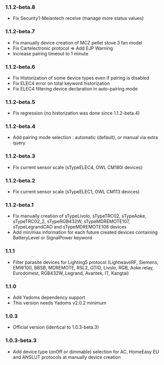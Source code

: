 ### 1.1.2-beta.8
* Fix Security1-Meiantech receive (manage more status values)

### 1.1.2-beta.7
* Fix manually device creation of MCZ pellet stove 3 fan model 
* Fix Cartelectronic protocol => Add EJP Warning
* Increase pairing timeout to 1 minute

### 1.1.2-beta.6
* Fix Historization of some device types even if pairing is disabled
* Fix ELEC4 error on total keyword historization
* Fix ELEC4 filtering device declaration in auto-pairing mode

### 1.1.2-beta.5
* Fix regression (no historization was done since 1.1.2-beta.4)

### 1.1.2-beta.4
* Add pairing mode selection : automatic (default), or manual via extra query

### 1.1.2-beta.3
* Fix current sensor scale (sTypeELEC4, OWL CM180i devices)

### 1.1.2-beta.2
* Fix current sensor scale (sTypeELEC1, OWL CM113 devices)

### 1.1.2-beta.1
* Fix manually creation of sTypeLivolo, sTypeTRC02, sTypeAoke, sTypeTRC02_2, sTypeRGB432W, sTypeMDREMOTE107, sTypeLegrandCAD and sTypeMDREMOTE108 devices
* Add min/max information for each future created devices containing BatteryLevel or SignalPower keyword

### 1.1.1
* Filter parasite devices for Lighting5 protocol (LightwaveRF, Siemens, EMW100, BBSB, MDREMOTE, RSL2, OTIO, Livolo, RGB, Aoke relay, Eurodomest, RGB432W, Legrand, Avantek, IT, Kangtai)

### 1.1.0
* Add Yadoms dependency support
* This version needs Yadoms v2.0.2 minimum

### 1.0.3
* Official version (identical to 1.0.3-beta.3)

### 1.0.3-beta.3
* Add device type (onOff or dimmable) selection for AC, HomeEasy EU and ANSLUT protocols at manually device creation
